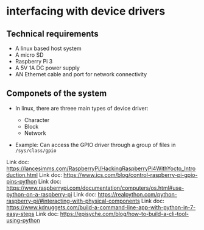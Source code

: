 # interfacing with device drivers

## Technical requirements

- A linux based host system
- A micro SD
- Raspberry Pi 3
- A 5V 1A DC power supply
- AN Ethernet cable and port for network connectivity

## Componets of the system

- In linux, there are threee main types of device driver:

  - Character
  - Block
  - Network

- Example: Can access the GPIO driver through a group of files in `/sys/class/gpio`

Link doc: https://lancesimms.com/RaspberryPi/HackingRaspberryPi4WithYocto_Introduction.html
Link doc: https://www.ics.com/blog/control-raspberry-pi-gpio-pins-python
Link doc: https://www.raspberrypi.com/documentation/computers/os.html#use-python-on-a-raspberry-pi
Link doc: https://realpython.com/python-raspberry-pi/#interacting-with-physical-components
Link doc: https://www.kdnuggets.com/build-a-command-line-app-with-python-in-7-easy-steps
Link doc: https://episyche.com/blog/how-to-build-a-cli-tool-using-python

